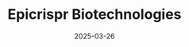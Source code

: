 ---  
layout: startup_page  
title: "Epicrispr Biotechnologies"  
id: "epicrispr.com"  
permalink: "/epicrisprbiotechnologiesepicrispr.com03262025/"  
website: "https://epicrispr.com/"  
funding_round: "Series B"  
funding_amount: "$68M"  
investors: "Ally Bridge Group, SOLVE FSHD, Other investors"  
about: "Epicrispr Biotechnologies is a biotechnology company developing curative therapies, specifically focusing on gene-modulating therapies for neuromuscular diseases. Their lead program, EPI-321, is a first-in-class, disease-modifying therapy for facioscapulohumeral muscular dystrophy (FSHD), targeting the underlying genetic cause of the disease and aiming to silence aberrant gene expression."  
markets: "Biotech, Therapeutics, Gene Therapy"  
hq: "South San Francisco, California, United States"  
founded_year: "2018"  
linkedin: "https://www.linkedin.com/company/epicrispr-biotechnologies"  
twitter: "https://twitter.com/EpicrisprBio"  
instagram: ""  
facebook: "https://www.facebook.com/Epicbiotech"  
crunchbase: "https://www.crunchbase.com/organization/epic-bio"  
pitchbook: "https://pitchbook.com/profiles/company/501378-58"  

date_display: "26-Mar-2025"  
date: "2025-03-26"

# SEO Optimization  
meta_title: "Epicrispr Biotechnologies - Series B Funding ($68M)"  
meta_description: "Epicrispr Biotechnologies, Epicrispr Biotechnologies is a biotechnology company developing curative therapies, specifically focusing on gene-modulating therapies for neuromuscul..."  
meta_keywords: "Epicrispr Biotechnologies, Biotech, Therapeutics, Gene Therapy, Series B funding"  
canonical_url: "https://startup.projectstartups.com/epicrisprbiotechnologiesepicrispr.com03262025/"  
---
